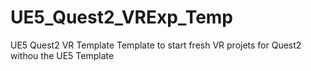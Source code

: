 # UE5_Quest2_VRExp_Temp
UE5 Quest2 VR Template
Template to start fresh VR projets for Quest2 withou the UE5 Template
